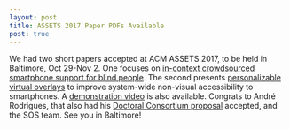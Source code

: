 ```yaml
---
layout: post
title: ASSETS 2017 Paper PDFs Available
post: true
---
```


We had two short papers accepted at ACM ASSETS 2017, to be held in Baltimore, Oct 29-Nov 2. One focuses on <a href="../pubs/sp008rodrigues.pdf">in-context crowdsourced smartphone support for blind people</a>. The second presents <a href="../pubs/sp100rodrigues.pdf">personalizable virtual overlays</a> to improve system-wide non-visual accessibility to smartphones. A <a href="../pubs/psi_trailer.mp4">demonstration video</a> is also available. Congrats to André Rodrigues, that also had his <a href="../pubs/dc_assets17_andre_project.pdf">Doctoral Consortium proposal</a> accepted, and the SOS team. See you in Baltimore!
